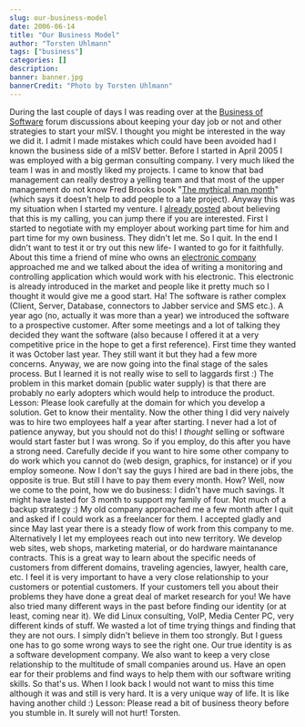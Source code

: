 ```yaml
---
slug: our-business-model
date: 2006-06-14
title: "Our Business Model"
author: "Torsten Uhlmann"
tags: ["business"]
categories: []
description:
banner: banner.jpg
bannerCredit: "Photo by Torsten Uhlmann"
---
```


During the last couple of days I was reading over at the [Business of Software](http://discuss.joelonsoftware.com/default.asp?pg=pgDiscussTopics&ixDiscussGroup=5) forum discussions about keeping your day job or not and other strategies to start your mISV. I thought you might be interested in the way we did it. I admit I made mistakes which could have been avoided had I known the business side of a mISV better. Before I started in April 2005 I was employed with a big german consulting company. I very much liked the team I was in and mostly liked my projects. I came to know that bad management can really destroy a yelling team and that most of the upper management do not know Fred Brooks book "[The mythical man month](http://www.amazon.de/exec/obidos/ASIN/0201835959/qid=1150293965/sr=8-1/ref=sr_8_xs_ap_i1_xgl/302-7597712-0273655)" (which says it doesn't help to add people to a late project). Anyway this was my situation when I started my venture. I [already posted](http://blog.agynamix.de/?p=38) about believing that this is my calling, you can jump there if you are interested. First I started to negotiate with my employer about working part time for him and part time for my own business. They didn't let me. So I quit. In the end I didn't want to test it or try out this new life- I wanted to go for it faithfully. About this time a friend of mine who owns an [electronic company](http://www.rdelectronic.de/html_en/index_en.htm) approached me and we talked about the idea of writing a monitoring and controlling application which would work with his electronic. This electronic is already introduced in the market and people like it pretty much so I thought it would give me a good start. Ha! The software is rather complex (Client, Server, Database, connectors to Jabber service and SMS etc.). A year ago (no, actually it was more than a year) we introduced the software to a prospective customer. After some meetings and a lot of talking they decided they want the software (also because I offered it at a very competitive price in the hope to get a first reference). First time they wanted it was October last year. They still want it but they had a few more concerns. Anyway, we are now going into the final stage of the sales process. But I learned it is not really wise to sell to laggards first :) The problem in this market domain (public water supply) is that there are probably no early adopters which would help to introduce the product. Lesson: Please look carefully at the domain for which you develop a solution. Get to know their mentality. Now the other thing I did very naively was to hire two employees half a year after starting. I never had a lot of patience anyway, but you should not do this! I *thought* selling or software would start faster but I was wrong. So if you employ, do this after you have a strong need. Carefully decide if you want to hire some other company to do work which you cannot do (web design, graphics, for instance) or if you employ someone. Now I don't say the guys I hired are bad in there jobs, the opposite is true. But still I have to pay them every month. How? Well, now we come to the point, how we do business: I didn't have much savings. It might have lasted for 3 month to support my family of four. Not much of a backup strategy :) My old company approached me a few month after I quit and asked if I could work as a freelancer for them. I accepted gladly and since May last year there is a steady flow of work from this company to me. Alternatively I let my employees reach out into new territory. We develop web sites, web shops, marketing material, or do hardware maintanance contracts. This is a great way to learn about the specific needs of customers from different domains, traveling agencies, lawyer, health care, etc. I feel it is very important to have a very close relationship to your customers or potential customers. If your customers tell you about their problems they have done a great deal of market research for you! We have also tried many different ways in the past before finding our identity (or at least, coming near it). We did Linux consulting, VoIP, Media Center PC, very different kinds of stuff. We wasted a lot of time trying things and finding that they are not ours. I simply didn't believe in them too strongly. But I guess one has to go some wrong ways to see the right one. Our true identity is as a software development company. We also want to keep a very close relationship to the multitude of small companies around us. Have an open ear for their problems and find ways to help them with our software writing skills. So that's us. When I look back I would not want to miss this time although it was and still is very hard. It is a very unique way of life. It is like having another child :) Lesson: Please read a bit of business theory before you stumble in. It surely will not hurt! Torsten.
